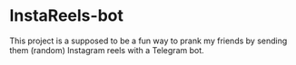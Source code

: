 # InstaReels-bot
This project is a supposed to be a fun way to prank my friends by sending them (random) Instagram reels with a Telegram bot.
